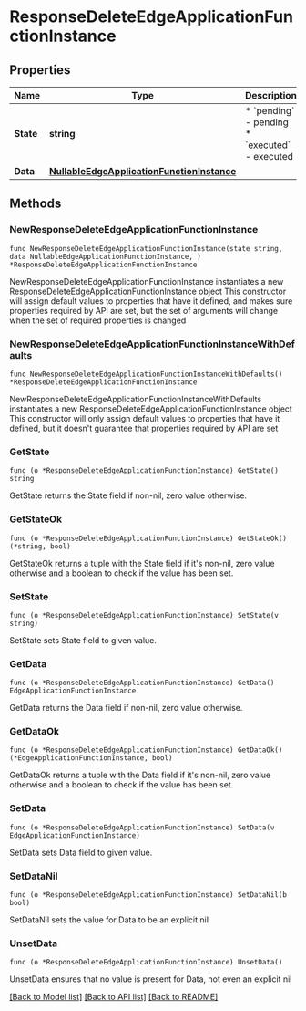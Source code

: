 # ResponseDeleteEdgeApplicationFunctionInstance

## Properties

Name | Type | Description | Notes
------------ | ------------- | ------------- | -------------
**State** | **string** | * &#x60;pending&#x60; - pending * &#x60;executed&#x60; - executed | 
**Data** | [**NullableEdgeApplicationFunctionInstance**](EdgeApplicationFunctionInstance.md) |  | 

## Methods

### NewResponseDeleteEdgeApplicationFunctionInstance

`func NewResponseDeleteEdgeApplicationFunctionInstance(state string, data NullableEdgeApplicationFunctionInstance, ) *ResponseDeleteEdgeApplicationFunctionInstance`

NewResponseDeleteEdgeApplicationFunctionInstance instantiates a new ResponseDeleteEdgeApplicationFunctionInstance object
This constructor will assign default values to properties that have it defined,
and makes sure properties required by API are set, but the set of arguments
will change when the set of required properties is changed

### NewResponseDeleteEdgeApplicationFunctionInstanceWithDefaults

`func NewResponseDeleteEdgeApplicationFunctionInstanceWithDefaults() *ResponseDeleteEdgeApplicationFunctionInstance`

NewResponseDeleteEdgeApplicationFunctionInstanceWithDefaults instantiates a new ResponseDeleteEdgeApplicationFunctionInstance object
This constructor will only assign default values to properties that have it defined,
but it doesn't guarantee that properties required by API are set

### GetState

`func (o *ResponseDeleteEdgeApplicationFunctionInstance) GetState() string`

GetState returns the State field if non-nil, zero value otherwise.

### GetStateOk

`func (o *ResponseDeleteEdgeApplicationFunctionInstance) GetStateOk() (*string, bool)`

GetStateOk returns a tuple with the State field if it's non-nil, zero value otherwise
and a boolean to check if the value has been set.

### SetState

`func (o *ResponseDeleteEdgeApplicationFunctionInstance) SetState(v string)`

SetState sets State field to given value.


### GetData

`func (o *ResponseDeleteEdgeApplicationFunctionInstance) GetData() EdgeApplicationFunctionInstance`

GetData returns the Data field if non-nil, zero value otherwise.

### GetDataOk

`func (o *ResponseDeleteEdgeApplicationFunctionInstance) GetDataOk() (*EdgeApplicationFunctionInstance, bool)`

GetDataOk returns a tuple with the Data field if it's non-nil, zero value otherwise
and a boolean to check if the value has been set.

### SetData

`func (o *ResponseDeleteEdgeApplicationFunctionInstance) SetData(v EdgeApplicationFunctionInstance)`

SetData sets Data field to given value.


### SetDataNil

`func (o *ResponseDeleteEdgeApplicationFunctionInstance) SetDataNil(b bool)`

 SetDataNil sets the value for Data to be an explicit nil

### UnsetData
`func (o *ResponseDeleteEdgeApplicationFunctionInstance) UnsetData()`

UnsetData ensures that no value is present for Data, not even an explicit nil

[[Back to Model list]](../README.md#documentation-for-models) [[Back to API list]](../README.md#documentation-for-api-endpoints) [[Back to README]](../README.md)


